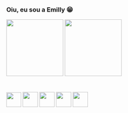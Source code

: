 ### Oiu, eu sou a Emilly 😁

<div>
  <img height="150cm" src="https://github-readme-stats.vercel.app/api?username=emillysf&show_icons=true&theme=radical&count_private=true&hide=issues">
  <img height="150cm" src="https://github-readme-stats.vercel.app/api/top-langs/?username=emillysf&layout=compact&theme=radical">

#
<img src="https://cdn.jsdelivr.net/gh/devicons/devicon/icons/javascript/javascript-plain.svg" height="39cm" />
<img src="https://cdn.jsdelivr.net/gh/devicons/devicon/icons/html5/html5-plain-wordmark.svg" height="40cm"/>
<img src="https://cdn.jsdelivr.net/gh/devicons/devicon/icons/css3/css3-plain-wordmark.svg" height="40cm"/>
<img src="https://cdn.jsdelivr.net/gh/devicons/devicon/icons/c/c-plain.svg" height="40cm"/>
<img src="https://cdn.jsdelivr.net/gh/devicons/devicon/icons/php/php-plain.svg" height="40cm"/>                             
            
          
